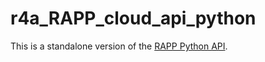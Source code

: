 # r4a_RAPP_cloud_api_python

This is a standalone version of the [RAPP Python API](https://github.com/rapp-project/rapp-api/tree/master/python).
